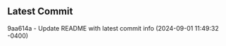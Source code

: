 
## Latest Commit
9aa614a - Update README with latest commit info (2024-09-01 11:49:32 -0400) <Yunxi-Zhou>
